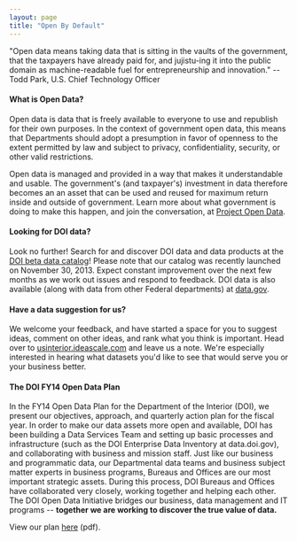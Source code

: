 ```yaml
---
layout: page
title: "Open By Default"
---
```


"Open data means taking data that is sitting in the vaults of the government, that the taxpayers have already paid for, and jujistu-ing it into the public domain as machine-readable fuel for entrepreneurship and innovation." -- Todd Park, U.S. Chief Technology Officer


#### What is Open Data?

Open data is data that is freely available to everyone to use and republish for their own purposes. In the context of government open data, this means that Departments should adopt a presumption in favor of openness to the extent permitted by law and subject to privacy, confidentiality, security, or other valid restrictions.

Open data is managed and provided in a way that makes it understandable and usable. The government's (and taxpayer's) investment in data therefore becomes an an asset that can be used and reused for maximum return inside and outside of government. Learn more about what government is doing to make this happen, and join the conversation, at [Project Open Data](http://project-open-data.github.io/).


#### Looking for DOI data?

Look no further! Search for and discover DOI data and data products at the [DOI beta data catalog](http://data.doi.gov/)! Please note that our catalog was recently launched on November 30, 2013. Expect constant improvement over the next few months as we work out issues and respond to feedback. DOI data is also available (along with data from other Federal departments) at [data.gov](http://www.data.gov/).


#### Have a data suggestion for us?

We welcome your feedback, and have started a space for you to suggest ideas, comment on other ideas, and rank what you think is important. Head over to [usinterior.ideascale.com](http://usinterior.ideascale.com/) and leave us a note. We're especially interested in hearing what datasets you'd like to see that would serve you or your business better.


#### The DOI FY14 Open Data Plan

In the FY14 Open Data Plan for the Department of the Interior (DOI), we present our objectives, approach, and quarterly action plan for the fiscal year. In order to make our data assets more open and available, DOI has been building a Data Services Team and setting up basic processes and infrastructure (such as the DOI Enterprise Data Inventory at data.doi.gov), and collaborating with business and mission staff. Just like our business and programmatic data, our Departmental data teams and business subject matter experts in business programs, Bureaus and Offices are our most important strategic assets. During this process, DOI Bureaus and Offices have collaborated very closely, working together and helping each other. The DOI Open Data Initiative bridges our business, data management and IT programs -- **together we are working to discover the true value of data.**

View our plan [here](../assets/docs/DOIOpenDataFY14Plan.pdf) (pdf).


